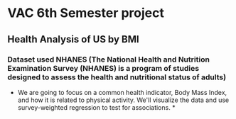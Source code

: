 # VAC 6th Semester project
## Health Analysis of US by BMI
### Dataset used NHANES (The National Health and Nutrition Examination Survey (NHANES) is a program of studies designed to assess the health and nutritional status of adults)
* We are going to focus on a common health indicator, Body Mass Index, and how it is related to physical activity. We'll visualize the data and use survey-weighted regression to test for associations. *
